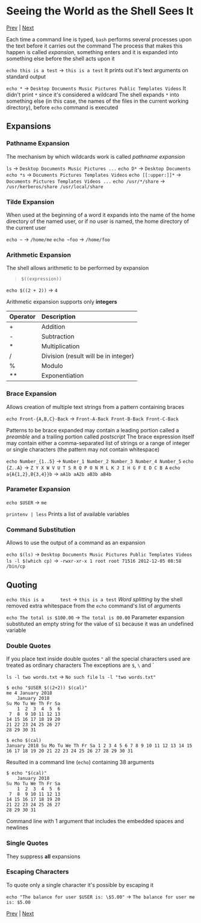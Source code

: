 # Seeing the World as the Shell Sees It

[Prev](Pipelines.md) | [Next]()

Each time a command line is typed, `bash` performs several processes upon the text before it carries out the command
The process that makes this happen is called *expansion*, something enters and it is expanded into something else before the shell acts upon it

`echo this is a test` -> `this is a test`
It prints out it's text arguments on standard output

`echo *` -> `Desktop Documents Music Pictures Public Templates Videos`
It didn't print `*` since it's considered a wildcard
The shell expands `*` into something else (in this case, the names of the files in the current working directory), before `echo` command is executed

## Expansions

### Pathname Expansion

The mechanism by which wildcards work is called *pathname expansion*

`ls` -> `Desktop Documents Music Pictures ...`
`echo D*` -> `Desktop Documents`
`echo *s` -> `Documents Pictures Templates Videos`
`echo [[:upper:]]*` -> `Documents Pictures Templates Videos ...`
`echo /usr/*/share` -> `/usr/kerberos/share /usr/local/share`

### Tilde Expansion

When used at the beginning of a word it expands into the name of the home directory of the named user, or if no user is named, the home directory of the current user

`echo ~` -> `/home/me`
`echo ~foo` -> `/home/foo`

### Arithmetic Expansion

The shell allows arithmetic to be performed by expansion

> `$((expression))`

`echo $((2 + 2))` -> `4`

Arithmetic expansion supports only **integers**

| Operator  | Description |
|:----------|:------------|
| +         | Addition |
| -         | Subtraction |
| *         | Multiplication |
| /         | Division (result will be in integer) |
| %         | Modulo |
| **        | Exponentiation |

### Brace Expansion

Allows creation of multiple text strings from a pattern containing braces

`echo Front-{A,B,C}-Back` -> `Front-A-Back Front-B-Back Front-C-Back`

Patterns to be brace expanded may contain a leading portion called a *preamble* and a trailing portion called *postscript*
The brace expression itself may contain either a comma-separated list of strings or a range of integer or single characters (the pattern may not contain whitespace)

`echo Number_{1..5}` -> `Number_1 Number_2 Number_3 Number_4 Number_5`
`echo {Z..A}` -> `Z Y X W V U T S R Q P O N M L K J I H G F E D C B A`
`echo a{A{1,2},B{3,4}}b` -> `aA1b aA2b aB3b aB4b`

### Parameter Expansion

`echo $USER` -> `me`

`printenv | less` Prints a list of available variables

### Command Substitution

Allows to use the output of a command as an expansion

`echo $(ls)` -> `Desktop Documents Music Pictures Public Templates Videos`
`ls -l $(which cp)` -> `-rwxr-xr-x 1 root root 71516 2012-12-05 08:58 /bin/cp`

## Quoting

`echo this is a      test` -> `this is a test`
*Word splitting* by the shell removed extra whitespace from the `echo` command's list of arguments

`echo The total is $100.00` -> `The total is 00.00`
Parameter expansion substituted an empty string for the value of `$1` because it was an undefined variable

### Double Quotes

If you place text inside double quotes `"` all the special characters used are treated as ordinary characters
The exceptions are `$`, `\` and \`

`ls -l two words.txt` -> `No such file`
`ls -l "two words.txt"`

```shell
$ echo "$USER $((2+2)) $(cal)"
me 4 January 2018
    January 2018
Su Mo Tu We Th Fr Sa
    1  2  3  4  5  6
 7  8  9 10 11 12 13
14 15 16 17 18 19 20
21 22 23 24 25 26 27
28 29 30 31
```

```shell
$ echo $(cal)
January 2018 Su Mo Tu We Th Fr Sa 1 2 3 4 5 6 7 8 9 10 11 12 13 14 15 16 17 18 19 20 21 22 23 24 25 26 27 28 29 30 31
```

Resulted in a command line (`echo`) containing 38 arguments

```shell
$ echo "$(cal)"
    January 2018
Su Mo Tu We Th Fr Sa
    1  2  3  4  5  6
 7  8  9 10 11 12 13
14 15 16 17 18 19 20
21 22 23 24 25 26 27
28 29 30 31
```

Command line with 1 argument that includes the embedded spaces and newlines

### Single Quotes

They suppress **all** expansions

### Escaping Characters

To quote only a single character it's possible by escaping it

`echo "The balance for user $USER is: \$5.00"` -> `The balance for user me is: $5.00`

[Prev](Pipelines.md) | [Next]()